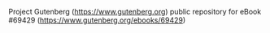 Project Gutenberg (https://www.gutenberg.org) public repository for
eBook #69429 (https://www.gutenberg.org/ebooks/69429)
